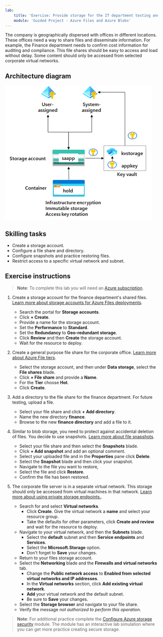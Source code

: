 ```yaml
---
lab:
    title: 'Exercise: Provide storage for the IT department testing and training'
    module: 'Guided Project - Azure Files and Azure Blobs'
---
```


The company is geographically dispersed with offices in different locations.  These offices need a way to share files and disseminate information. For example, the Finance department needs to confirm cost information for auditing and compliance. This file shares should be easy to access and load without delay. Some content should only be accessed from selected corporate virtual networks.


## Architecture diagram

![Diagram with a storage account, file share, and directory](../Media/task_04.png)

## Skilling tasks
- Create a storage account. 
- Configure a file share and directory. 
- Configure snapshots and practice restoring files. 
- Restrict access to a specific virtual network and subnet. 

## Exercise instructions

>**Note**: To complete this lab you will need an [Azure subscription](https://azure.microsoft.com/free/).

1. Create a storage account for the finance department's shared files.  [Learn more about storage accounts for Azure Files deployments](https://learn.microsoft.com/azure/storage/files/storage-files-planning#management-concepts).

    - Search the portal for **Storage accounts**. 
    - Click **+ Create**. 
    - Provide a name for the storage account. 
    - Set the **Performance** to **Standard**.  
    - Set the **Redundancy** to **Geo-redundant storage**.
    - Click **Review** and then **Create** the storage account.
    - Wait for the resource to deploy. 

1. Create a general purpose file share for the corporate office. [Learn more about Azure File tiers](https://learn.microsoft.com/azure/storage/files/storage-files-planning#storage-tiers).

    - Select the storage account, and then under **Data storage**, select the **File shares** blade. 
    - Click **+ File share** and provide a **Name**.
    - For the **Tier** choose **Hot**. 
    - Click **Create**. 


1. Add a directory to the file share for the finance department. For future testing, upload a file. 

    - Select your file share and click **+ Add directory**. 
    - Name the new directory **finance**.
    - Browse to the new **finance directory** and add a file to it. 

1. Similar to blob storage, you need to protect against accidental deletion of files. You decide to use snapshots. [Learn more about file snapshots](https://learn.microsoft.com/azure/storage/files/storage-snapshots-files).
    
    - Select your file share and then select the **Snapshots** blade. 
    - Click **+ Add snapshot** and add an optional comment. 
    - Select your uploaded file and in the **Properties** pane click **Delete**.
    - Select the **Snapshot** blade and then click your snapshot. 
    - Navigate to the file you want to restore,
    - Select the file and click **Restore**.
    - Confirm the file has been restored. 

1. The corporate file server is in a separate virtual network. This storage should only be accessed from virtual machines in that network. [Learn more about using private storage endpoints.](https://learn.microsoft.com/azure/storage/common/storage-private-endpoints).

    - Search for and select **Virtual networks**.
        - Click **Create**. Give the virtual network a **name** and select your resource group. 
        - Take the defaults for other parameters, click **Create and review** and wait for the resource to deploy. 
    - Navigate to your virtual network, and then the **Subnets** blade.
        - Select the **default** subnet and then **Service endpoints** and **Services**.
        - Select the **Microsoft.Storage** option.     
        - Don't forget to **Save** your changes. 
    - Return to your files storage account. 
    - Select the **Networking** blade and the **Firewalls and virtual networks** tab. 
        - Change the **Public network access** to **Enabled from selected virtual networks and IP addresses**.
        - In the **Virtual networks** section, click **Add existing virtual network**.
        - **Add** your virtual network and the default subnet. 
        - Be sure to **Save** your changes. 
    - Select the **Storage browser** and navigate to your file share. 
    - Verify the message *not authorized to perform this operation*. 


>**Note**: For additional practice complete the [Configure Azure storage security](https://learn.microsoft.com/training/modules/configure-storage-security/) module. The module has an interactive lab simulation where you can get more practice creating secure storage. 
